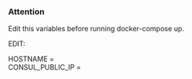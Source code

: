 ### Attention  

Edit this variables before running docker-compose up.  

EDIT:  

HOSTNAME =  
CONSUL_PUBLIC_IP =  

